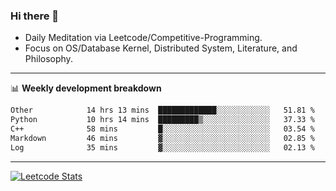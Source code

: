 ### Hi there 👋
* Daily Meditation via Leetcode/Competitive-Programming.
* Focus on OS/Database Kernel, Distributed System, Literature, and Philosophy.

-------

📊 **Weekly development breakdown**
<!--START_SECTION:waka-->

```txt
Other            14 hrs 13 mins  █████████████░░░░░░░░░░░░   51.81 %
Python           10 hrs 14 mins  █████████▒░░░░░░░░░░░░░░░   37.33 %
C++              58 mins         █░░░░░░░░░░░░░░░░░░░░░░░░   03.54 %
Markdown         46 mins         ▓░░░░░░░░░░░░░░░░░░░░░░░░   02.85 %
Log              35 mins         ▓░░░░░░░░░░░░░░░░░░░░░░░░   02.13 %
```

<!--END_SECTION:waka-->

-------

[![Leetcode Stats](https://leetcard.jacoblin.cool/hzhang413?font=Fira+Mono)](https://leetcode.com/fxrc)
<!-- ![image](./cyberpunk-ghost-in-the-shell.gif)
![image](./gis-archive.png) -->
